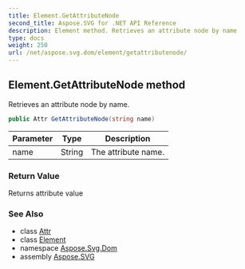 ```yaml
---
title: Element.GetAttributeNode
second_title: Aspose.SVG for .NET API Reference
description: Element method. Retrieves an attribute node by name
type: docs
weight: 250
url: /net/aspose.svg.dom/element/getattributenode/
---
```

## Element.GetAttributeNode method

Retrieves an attribute node by name.

```csharp
public Attr GetAttributeNode(string name)
```

| Parameter | Type | Description |
| --- | --- | --- |
| name | String | The attribute name. |

### Return Value

Returns attribute value

### See Also

* class [Attr](../../attr/)
* class [Element](../)
* namespace [Aspose.Svg.Dom](../../element/)
* assembly [Aspose.SVG](../../../)
